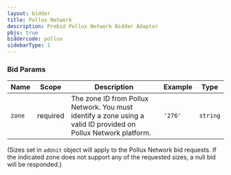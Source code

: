 ```yaml
---
layout: bidder
title: Pollux Network
description: Prebid Pollux Network Bidder Adaptor
pbjs: true
biddercode: pollux
sidebarType: 1
---
```



### Bid Params


| Name   | Scope    | Description                                                                                                     | Example | Type     |
|--------|----------|-----------------------------------------------------------------------------------------------------------------|---------|----------|
| `zone` | required | The zone ID from Pollux Network. You must identify a zone using a valid ID provided on Pollux Network platform. | `'276'` | `string` |

(Sizes set in `adUnit` object will apply to the Pollux Network bid requests. If the indicated zone does not support any of the requested sizes, a null bid will be responded.)

